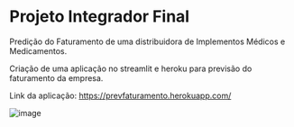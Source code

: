 # Projeto Integrador Final
Predição do Faturamento de uma distribuidora de Implementos Médicos e Medicamentos.

Criação de uma aplicação no streamlit e heroku para previsão do faturamento da empresa.

Link da aplicação: https://prevfaturamento.herokuapp.com/

![image](https://user-images.githubusercontent.com/56862304/198085434-85243735-6c89-48eb-bad0-4ae0a6a0e411.png)
